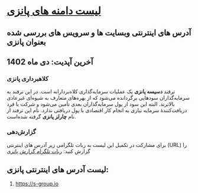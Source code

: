 
# [لیست دامنه های پانزی](https://www.webamooz.com/category/%D9%BE%D8%A7%D9%86%D8%B2%DB%8C/) 
## آدرس های اینترنتی وبسایت ها و سرویس های  بررسی شده بعنوان پانزی
## آخرین آپدیت: دی ماه 1402
### کلاهبرداری پانزی
ترفند **دسیسه پانزی** یک عملیات سرمایه‌گذاری کلاه‌بردارانه است. در این ترفند به سرمایه‌گذاران سودهایی برگردانده می‌شود که از بهره‌های متعارف به شیوه‌ای غیرعادی بالاترند. البته این سود از پول سرمایه‌گذاران بعدی تأمین می‌شود و شرکت یا فرد دریافت‌کنندهٔ سرمایه نیازی به انجام کار اقتصادی با پول دریافتی ندارد. نام این ترفند از نام **چارلز پانزی** گرفته شده‌است.

### گزارش‌دهی

برای مشارکت در تکمیل این لیست به ربات تلگرامی زیر آدرس های اینترنتی (URL) را گزارش کنید:
[ ربات تلگرام گزارش پانزی](https://t.me/ponziscam_bot) 

## 
## لیست آدرس های اینترنتی پانزی:
1. https://s-group.io
